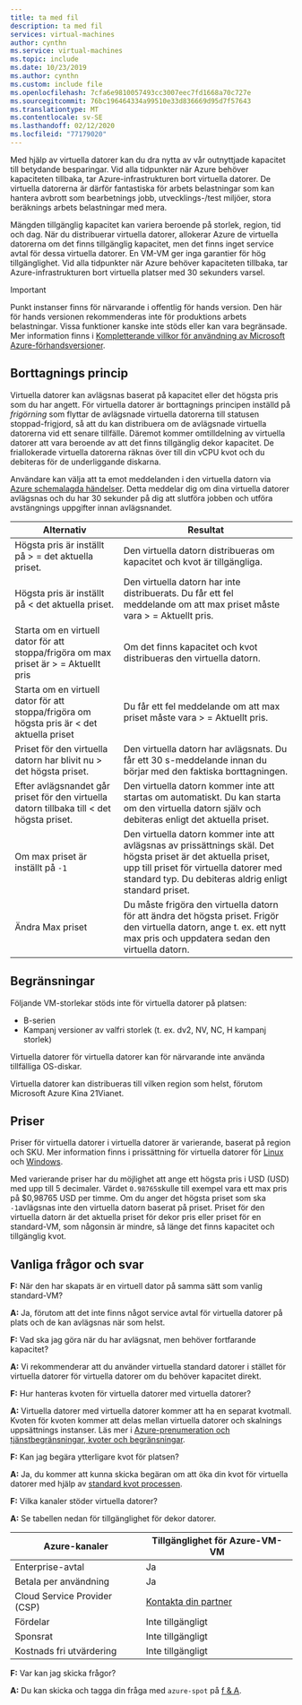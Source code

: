 ```yaml
---
title: ta med fil
description: ta med fil
services: virtual-machines
author: cynthn
ms.service: virtual-machines
ms.topic: include
ms.date: 10/23/2019
ms.author: cynthn
ms.custom: include file
ms.openlocfilehash: 7cfa6e9810057493cc3007eec7fd1668a70c727e
ms.sourcegitcommit: 76bc196464334a99510e33d836669d95d7f57643
ms.translationtype: MT
ms.contentlocale: sv-SE
ms.lasthandoff: 02/12/2020
ms.locfileid: "77179020"
---
```

Med hjälp av virtuella datorer kan du dra nytta av vår outnyttjade kapacitet till betydande besparingar. Vid alla tidpunkter när Azure behöver kapaciteten tillbaka, tar Azure-infrastrukturen bort virtuella datorer. De virtuella datorerna är därför fantastiska för arbets belastningar som kan hantera avbrott som bearbetnings jobb, utvecklings-/test miljöer, stora beräknings arbets belastningar med mera.

Mängden tillgänglig kapacitet kan variera beroende på storlek, region, tid och dag. När du distribuerar virtuella datorer, allokerar Azure de virtuella datorerna om det finns tillgänglig kapacitet, men det finns inget service avtal för dessa virtuella datorer. En VM-VM ger inga garantier för hög tillgänglighet. Vid alla tidpunkter när Azure behöver kapaciteten tillbaka, tar Azure-infrastrukturen bort virtuella platser med 30 sekunders varsel. 

> [!IMPORTANT]
> Punkt instanser finns för närvarande i offentlig för hands version.
> Den här för hands versionen rekommenderas inte för produktions arbets belastningar. Vissa funktioner kanske inte stöds eller kan vara begränsade. Mer information finns i [Kompletterande villkor för användning av Microsoft Azure-förhandsversioner](https://azure.microsoft.com/support/legal/preview-supplemental-terms/).
>

## <a name="eviction-policy"></a>Borttagnings princip

Virtuella datorer kan avlägsnas baserat på kapacitet eller det högsta pris som du har angett. För virtuella datorer är borttagnings principen inställd på *frigörning* som flyttar de avlägsnade virtuella datorerna till statusen stoppad-frigjord, så att du kan distribuera om de avlägsnade virtuella datorerna vid ett senare tillfälle. Däremot kommer omtilldelning av virtuella datorer att vara beroende av att det finns tillgänglig dekor kapacitet. De friallokerade virtuella datorerna räknas över till din vCPU kvot och du debiteras för de underliggande diskarna. 

Användare kan välja att ta emot meddelanden i den virtuella datorn via [Azure schemalagda händelser](../articles/virtual-machines/linux/scheduled-events.md). Detta meddelar dig om dina virtuella datorer avlägsnas och du har 30 sekunder på dig att slutföra jobben och utföra avstängnings uppgifter innan avlägsnandet. 


| Alternativ | Resultat |
|--------|---------|
| Högsta pris är inställt på > = det aktuella priset. | Den virtuella datorn distribueras om kapacitet och kvot är tillgängliga. |
| Högsta pris är inställt på < det aktuella priset. | Den virtuella datorn har inte distribuerats. Du får ett fel meddelande om att max priset måste vara > = Aktuellt pris. |
| Starta om en virtuell dator för att stoppa/frigöra om max priset är > = Aktuellt pris | Om det finns kapacitet och kvot distribueras den virtuella datorn. |
| Starta om en virtuell dator för att stoppa/frigöra om högsta pris är < det aktuella priset | Du får ett fel meddelande om att max priset måste vara > = Aktuellt pris. | 
| Priset för den virtuella datorn har blivit nu > det högsta priset. | Den virtuella datorn har avlägsnats. Du får ett 30 s-meddelande innan du börjar med den faktiska borttagningen. | 
| Efter avlägsnandet går priset för den virtuella datorn tillbaka till < det högsta priset. | Den virtuella datorn kommer inte att startas om automatiskt. Du kan starta om den virtuella datorn själv och debiteras enligt det aktuella priset. |
| Om max priset är inställt på `-1` | Den virtuella datorn kommer inte att avlägsnas av prissättnings skäl. Det högsta priset är det aktuella priset, upp till priset för virtuella datorer med standard typ. Du debiteras aldrig enligt standard priset.| 
| Ändra Max priset | Du måste frigöra den virtuella datorn för att ändra det högsta priset. Frigör den virtuella datorn, ange t. ex. ett nytt max pris och uppdatera sedan den virtuella datorn. |

## <a name="limitations"></a>Begränsningar

Följande VM-storlekar stöds inte för virtuella datorer på platsen:
 - B-serien
 - Kampanj versioner av valfri storlek (t. ex. dv2, NV, NC, H kampanj storlek)

Virtuella datorer för virtuella datorer kan för närvarande inte använda tillfälliga OS-diskar.

Virtuella datorer kan distribueras till vilken region som helst, förutom Microsoft Azure Kina 21Vianet.

## <a name="pricing"></a>Priser

Priser för virtuella datorer i virtuella datorer är varierande, baserat på region och SKU. Mer information finns i prissättning för virtuella datorer för [Linux](https://azure.microsoft.com/pricing/details/virtual-machines/linux/) och [Windows](https://azure.microsoft.com/pricing/details/virtual-machines/windows/). 


Med varierande priser har du möjlighet att ange ett högsta pris i USD (USD) med upp till 5 decimaler. Värdet `0.98765`skulle till exempel vara ett max pris på $0,98765 USD per timme. Om du anger det högsta priset som ska `-1`avlägsnas inte den virtuella datorn baserat på priset. Priset för den virtuella datorn är det aktuella priset för dekor pris eller priset för en standard-VM, som någonsin är mindre, så länge det finns kapacitet och tillgänglig kvot.


##  <a name="frequently-asked-questions"></a>Vanliga frågor och svar

**F:** När den har skapats är en virtuell dator på samma sätt som vanlig standard-VM?

**A:** Ja, förutom att det inte finns något service avtal för virtuella datorer på plats och de kan avlägsnas när som helst.


**F:** Vad ska jag göra när du har avlägsnat, men behöver fortfarande kapacitet?

**A:** Vi rekommenderar att du använder virtuella standard datorer i stället för virtuella datorer för virtuella datorer om du behöver kapacitet direkt.


**F:** Hur hanteras kvoten för virtuella datorer med virtuella datorer?

**A:** Virtuella datorer med virtuella datorer kommer att ha en separat kvotmall. Kvoten för kvoten kommer att delas mellan virtuella datorer och skalnings uppsättnings instanser. Läs mer i [Azure-prenumeration och tjänstbegränsningar, kvoter och begränsningar](https://docs.microsoft.com/azure/azure-resource-manager/management/azure-subscription-service-limits).


**F:** Kan jag begära ytterligare kvot för platsen?

**A:** Ja, du kommer att kunna skicka begäran om att öka din kvot för virtuella datorer med hjälp av [standard kvot processen](https://docs.microsoft.com/azure/azure-portal/supportability/per-vm-quota-requests).


**F:** Vilka kanaler stöder virtuella datorer?

**A:** Se tabellen nedan för tillgänglighet för dekor datorer.

<a name="channel"></a>

| Azure-kanaler               | Tillgänglighet för Azure-VM-VM       |
|------------------------------|-----------------------------------|
| Enterprise-avtal         | Ja                               |
| Betala per användning                | Ja                               |
| Cloud Service Provider (CSP) | [Kontakta din partner](https://docs.microsoft.com/partner-center/azure-plan-get-started) |
| Fördelar                     | Inte tillgängligt                     |
| Sponsrat                    | Inte tillgängligt                     |
| Kostnads fri utvärdering                   | Inte tillgängligt                     |


**F:** Var kan jag skicka frågor?

**A:** Du kan skicka och tagga din fråga med `azure-spot` på [f & A](https://docs.microsoft.com/answers/topics/azure-spot.html). 



